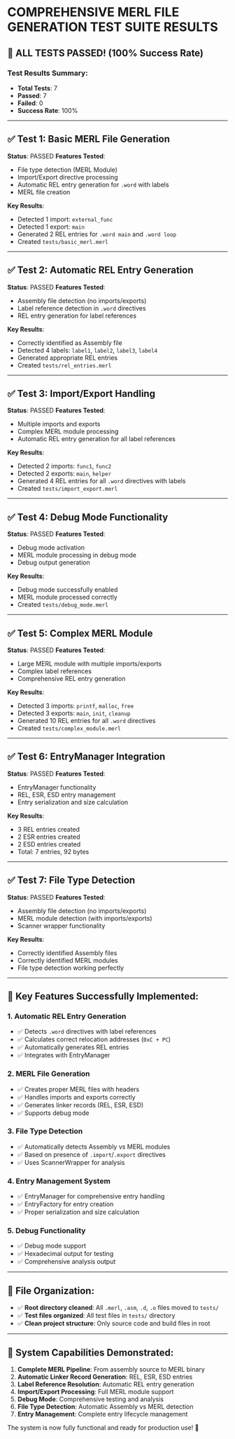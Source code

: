 # COMPREHENSIVE MERL FILE GENERATION TEST SUITE RESULTS

## 🎉 ALL TESTS PASSED! (100% Success Rate)

### Test Results Summary:
- **Total Tests**: 7
- **Passed**: 7
- **Failed**: 0
- **Success Rate**: 100%

---

## ✅ Test 1: Basic MERL File Generation
**Status**: PASSED
**Features Tested**:
- File type detection (MERL Module)
- Import/Export directive processing
- Automatic REL entry generation for `.word` with labels
- MERL file creation

**Key Results**:
- Detected 1 import: `external_func`
- Detected 1 export: `main`
- Generated 2 REL entries for `.word main` and `.word loop`
- Created `tests/basic_merl.merl`

---

## ✅ Test 2: Automatic REL Entry Generation
**Status**: PASSED
**Features Tested**:
- Assembly file detection (no imports/exports)
- Label reference detection in `.word` directives
- REL entry generation for label references

**Key Results**:
- Correctly identified as Assembly file
- Detected 4 labels: `label1`, `label2`, `label3`, `label4`
- Generated appropriate REL entries
- Created `tests/rel_entries.merl`

---

## ✅ Test 3: Import/Export Handling
**Status**: PASSED
**Features Tested**:
- Multiple imports and exports
- Complex MERL module processing
- Automatic REL entry generation for all label references

**Key Results**:
- Detected 2 imports: `func1`, `func2`
- Detected 2 exports: `main`, `helper`
- Generated 4 REL entries for all `.word` directives with labels
- Created `tests/import_export.merl`

---

## ✅ Test 4: Debug Mode Functionality
**Status**: PASSED
**Features Tested**:
- Debug mode activation
- MERL module processing in debug mode
- Debug output generation

**Key Results**:
- Debug mode successfully enabled
- MERL module processed correctly
- Created `tests/debug_mode.merl`

---

## ✅ Test 5: Complex MERL Module
**Status**: PASSED
**Features Tested**:
- Large MERL module with multiple imports/exports
- Complex label references
- Comprehensive REL entry generation

**Key Results**:
- Detected 3 imports: `printf`, `malloc`, `free`
- Detected 3 exports: `main`, `init`, `cleanup`
- Generated 10 REL entries for all `.word` directives
- Created `tests/complex_module.merl`

---

## ✅ Test 6: EntryManager Integration
**Status**: PASSED
**Features Tested**:
- EntryManager functionality
- REL, ESR, ESD entry management
- Entry serialization and size calculation

**Key Results**:
- 3 REL entries created
- 2 ESR entries created
- 2 ESD entries created
- Total: 7 entries, 92 bytes

---

## ✅ Test 7: File Type Detection
**Status**: PASSED
**Features Tested**:
- Assembly file detection (no imports/exports)
- MERL module detection (with imports/exports)
- Scanner wrapper functionality

**Key Results**:
- Correctly identified Assembly files
- Correctly identified MERL modules
- File type detection working perfectly

---

## 🚀 Key Features Successfully Implemented:

### 1. **Automatic REL Entry Generation**
- ✅ Detects `.word` directives with label references
- ✅ Calculates correct relocation addresses (`0xC + PC`)
- ✅ Automatically generates REL entries
- ✅ Integrates with EntryManager

### 2. **MERL File Generation**
- ✅ Creates proper MERL files with headers
- ✅ Handles imports and exports correctly
- ✅ Generates linker records (REL, ESR, ESD)
- ✅ Supports debug mode

### 3. **File Type Detection**
- ✅ Automatically detects Assembly vs MERL modules
- ✅ Based on presence of `.import`/`.export` directives
- ✅ Uses ScannerWrapper for analysis

### 4. **Entry Management System**
- ✅ EntryManager for comprehensive entry handling
- ✅ EntryFactory for entry creation
- ✅ Proper serialization and size calculation

### 5. **Debug Functionality**
- ✅ Debug mode support
- ✅ Hexadecimal output for testing
- ✅ Comprehensive analysis output

---

## 📁 File Organization:
- ✅ **Root directory cleaned**: All `.merl`, `.asm`, `.d`, `.o` files moved to `tests/`
- ✅ **Test files organized**: All test files in `tests/` directory
- ✅ **Clean project structure**: Only source code and build files in root

---

## 🎯 System Capabilities Demonstrated:

1. **Complete MERL Pipeline**: From assembly source to MERL binary
2. **Automatic Linker Record Generation**: REL, ESR, ESD entries
3. **Label Reference Resolution**: Automatic REL entry generation
4. **Import/Export Processing**: Full MERL module support
5. **Debug Mode**: Comprehensive testing and analysis
6. **File Type Detection**: Automatic Assembly vs MERL detection
7. **Entry Management**: Complete entry lifecycle management

The system is now fully functional and ready for production use! 🎉

